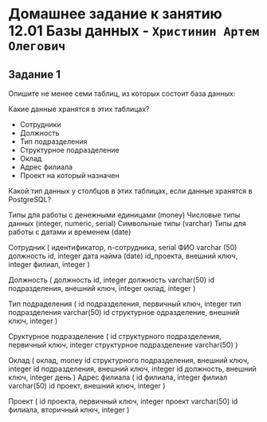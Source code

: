 # Домашнее задание к занятию 12.01 Базы данных - `Христинин Артем Олегович`

## Задание 1
 
 Опишите не менее семи таблиц, из которых состоит база данных:

Какие данные хранятся в этих таблицах?

- Сотрудники
- Должность
- Тип подразделения
- Структурное подразделение
- Оклад
- Адрес филиала
- Проект на который назначен

Какой тип данных у столбцов в этих таблицах, если данные хранятся в PostgreSQL?

Типы для работы с денежными единицами (money)
Числовые типы данных (integer, numeric, serial)
Символьные типы (varchar)
Типы для работы с датами и временем (date)

Сотрудник (
идентификатор, n-сотрудника, serial
ФИО varchar (50)
должность id, integer 
дата найма (date)
id_проекта, внешний ключ, integer
филиал, integer
)

Должность (
должность id, integer
должность varchar(50)
id подразделения, внешний ключ, integer
оклад, integer
)

Тип подраделения (
id подразделения, первичный ключ, integer
тип подразделения varchar(50)
id структурное одразделение, внешний ключ, integer
)

Сруктурное подразделение (
id структурного подразделения, первичный ключ, integer
структурное подразделение varchar(50)
)

Оклад (
оклад, money
id структурного подразделения, внешний ключ, integer
id подразделения, внешний ключ, integer
id должность, внешний ключ, integer
день
)
Адрес филиала (
id филиала, integer
филиал varchar(50)
id проект, внешний ключ, integer
)

Проект (
id проекта, первичный ключ, integer
проект varchar(50)
id филиала, вторичный ключ, integer
)



